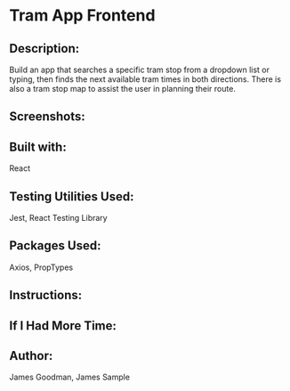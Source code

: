 # Tram App Frontend

## Description:
Build an app that searches a specific tram stop from a dropdown list or typing, then finds the next available tram times in both directions. There is also a tram stop map to assist the user in planning their route.
## Screenshots:

## Built with:
React

## Testing Utilities Used:
Jest, React Testing Library

## Packages Used:
Axios, PropTypes

## Instructions:

## If I Had More Time:

## Author:
James Goodman, James Sample